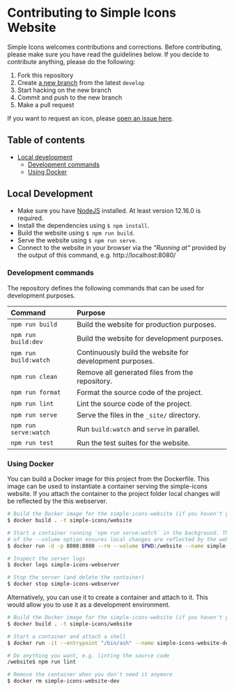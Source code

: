 # Contributing to Simple Icons Website

Simple Icons welcomes contributions and corrections. Before contributing, please make sure you have read the guidelines below. If you decide to contribute anything, please do the following:

1. Fork this repository
1. Create [a new branch][github flow] from the latest `develop`
1. Start hacking on the new branch
1. Commit and push to the new branch
1. Make a pull request

If you want to request an icon, please [open an issue here][new icon request].

## Table of contents

* [Local development](#local-development)
  * [Development commands](#development-commands)
  * [Using Docker](#using-docker)

## Local Development

* Make sure you have [NodeJS] installed. At least version 12.16.0 is required.
* Install the dependencies using `$ npm install`.
* Build the website using `$ npm run build`.
* Serve the website using `$ npm run serve`.
* Connect to the website in your browser via the _"Running at"_ provided by the output of this command, e.g. http://localhost:8080/

### Development commands

The repository defines the following commands that can be used for development purposes.

| Command | Purpose |
| :---- | :---- |
| `npm run build` | Build the website for production purposes. |
| `npm run build:dev` | Build the website for development purposes. |
| `npm run build:watch` | Continuously build the website for development purposes. |
| `npm run clean` | Remove all generated files from the repository. |
| `npm run format` | Format the source code of the project. |
| `npm run lint` | Lint the source code of the project. |
| `npm run serve` | Serve the files in the `_site/` directory. |
| `npm run serve:watch` | Run `build:watch` and `serve` in parallel. |
| `npm run test` | Run the test suites for the website. |

### Using Docker

You can build a Docker image for this project from the Dockerfile. This image can be used to instantiate a container serving the simple-icons website. If you attach the container to the project folder local changes will be reflected by the this webserver.

```bash
# Build the Docker image for the simple-icons-website (if you haven't yet)
$ docker build . -t simple-icons/website

# Start a container running `npm run serve:watch` in the background. The value
# of the --volume option ensures local changes are reflected by the webserver
$ docker run -d -p 8080:8080 --rm --volume $PWD:/website --name simple-icons-webserver simple-icons/website

# Inspect the server logs
$ docker logs simple-icons-webserver

# Stop the server (and delete the container)
$ docker stop simple-icons-webserver
```

Alternatively, you can use it to create a container and attach to it. This would allow you to use it as a development environment.

```bash
# Build the Docker image for the simple-icons-website (if you haven't yet)
$ docker build . -t simple-icons/website

# Start a container and attach a shell
$ docker run -it --entrypoint "/bin/ash" --name simple-icons-website-dev simple-icons/website

# Do anything you want, e.g. linting the source code
/website$ npm run lint

# Remove the container when you don't need it anymore
$ docker rm simple-icons-website-dev
```

[github flow]: https://guides.github.com/introduction/flow/
[new icon request]: https://github.com/simple-icons/simple-icons/issues/new?labels=new+icon&template=icon_request.md
[NodeJS]: https://nodejs.org/en/download/
